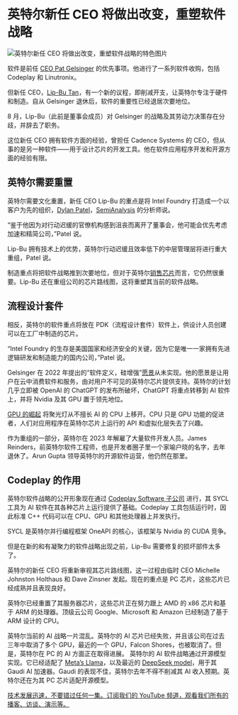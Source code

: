 # 英特尔新任 CEO 将做出改变，重塑软件战略

![英特尔新任 CEO 将做出改变，重塑软件战略的特色图片](https://cdn.thenewstack.io/media/2025/03/ef921edd-intel-lip-bu-tan-1024x682.png)

软件是前任 [CEO Pat Gelsinger](https://thenewstack.io/intels-gelsinger-openais-altman-augur-the-future-of-genai/) 的优先事项。他进行了一系列软件收购，包括 Codeplay 和 Linutronix。

但新任 CEO，[Lip-Bu Tan](https://newsroom.intel.com/corporate/lip-bu-tan-remaking-our-company-future)，有一个新的议程，即削减开支，让英特尔专注于硬件和制造。自从 Gelsinger 退休后，软件的重要性已经退居次要地位。

8 月，Lip-Bu（此前是董事会成员）对 Gelsinger 的战略及其劳动力决策存在分歧，并辞去了职务。

这位新任 CEO 拥有软件方面的经验，曾担任 Cadence Systems 的 CEO，但从事的是另一种软件——用于设计芯片的开发工具。他在软件应用程序开发和开源方面的经验有限。

## 英特尔需要重置

英特尔需要文化重置，新任 CEO Lip-Bu 的重点是将 Intel Foundry 打造成一个以客户为先的组织，[Dylan Patel](https://www.linkedin.com/in/dylanpatelsa/)，[SemiAnalysis](https://semianalysis.com/about/) 的分析师说。

“鉴于他因为对行动迟缓的官僚机构感到沮丧而离开了董事会，他可能会优先考虑加速和精简公司，”Patel 说。

Lip-Bu 拥有技术上的优势，英特尔行动迟缓且效率低下的中层管理层将进行重大重组，Patel 说。

制造重点将把软件战略推到次要地位，但对于英特尔[销售芯片](https://thenewstack.io/intel-declares-chip-war-on-tsmc-others-with-foundry/)而言，它仍然很重要。Lip-Bu 还在重组公司的芯片路线图，这将重塑其当前的软件战略。

## 流程设计套件

相反，英特尔的软件重点将放在 PDK（流程设计套件）软件上，供设计人员创建可以在工厂中制造的芯片。

“Intel Foundry 的生存是美国国家和经济安全的关键，因为它是唯一一家拥有先进逻辑研发和制造能力的国内公司，”Patel 说。

Gelsinger 在 2022 年提出的“软件定义，硅增强”[愿景](https://thenewstack.io/intel-ceo-sheds-light-on-emerging-software-strategy/)从未实现。他的愿景是让用户在云中消费软件和服务，由对用户不可见的英特尔芯片提供支持。英特尔的计划几乎立即被 OpenAI 的 ChatGPT 的发布所破坏，ChatGPT 将重点转移到 AI 软件上，并将 Nvidia 及其 GPU 置于领先地位。

[GPU 的崛起](https://thenewstack.io/the-critical-role-of-gpu-data-orchestration-in-ai-success/) 将聚光灯从不擅长 AI 的 CPU 上移开。CPU 只是 GPU 功能的促进者，人们对应用程序在英特尔芯片上运行的 API 和虚拟化层失去了兴趣。

作为重组的一部分，英特尔在 2023 年解雇了大量软件开发人员。James Reinders，前英特尔软件工程师，也是开发者圈子里一个家喻户晓的名字，去年退休了。Arun Gupta 领导英特尔的开源软件运营，他仍然在那里。

## Codeplay 的作用

英特尔软件战略的公开形象现在通过 [Codeplay Software 子公司](https://thenewstack.io/intel-grabs-codeplay-as-it-repositions-for-a-diverse-chip-future/) 进行，其 SYCL 工具为 AI 软件在其各种芯片上运行提供了基础。Codeplay 工具包括运行时，因此标准 C++ 代码可以在 CPU、GPU 和其他处理器上并发执行。

SYCL 是英特尔并行编程框架 OneAPI 的核心，该框架与 Nvidia 的 CUDA 竞争。

但是在新的和有凝聚力的软件战略出现之前，Lip-Bu 需要修复的损坏部件太多了。

英特尔的新任 CEO 将重新审视其芯片路线图，这一过程由临时 CEO Michelle Johnston Holthaus 和 Dave Zinsner 发起。现在的重点是 PC 芯片，这些芯片已经成熟并且表现良好。

英特尔已经重置了其服务器芯片，这些芯片正在努力跟上 AMD 的 x86 芯片和基于 ARM 的处理器。顶级云公司 Google、Microsoft 和 Amazon 已经制造了基于 ARM 设计的 CPU。

英特尔当前的 AI 战略一片混乱。英特尔的 AI 芯片已经失败，并且该公司在过去三年中取消了多个 GPU，最近的一个 GPU，Falcon Shores，也被取消了。但是，英特尔在 PC 的 AI 方面正在取得进展。
英特尔的 AI 软件战略通过开源模型实现。它已经适配了 [Meta’s Llama](https://thenewstack.io/get-started-with-metas-llama-stack-using-conda-and-ollama/)，以及最近的 [DeepSeek model](https://thenewstack.io/icymi-deepseek-is-an-open-source-success-story/)，用于其 Gaudi AI 加速器。Gaudi 的表现不佳，英特尔去年不得不削减其 AI 收入预期。英特尔还在为其 PC 芯片适配开源模型。

[技术发展迅速，不要错过任何一集。订阅我们的 YouTube 频道，观看我们所有的播客、访谈、演示等。](https://youtube.com/thenewstack?sub_confirmation=1)
